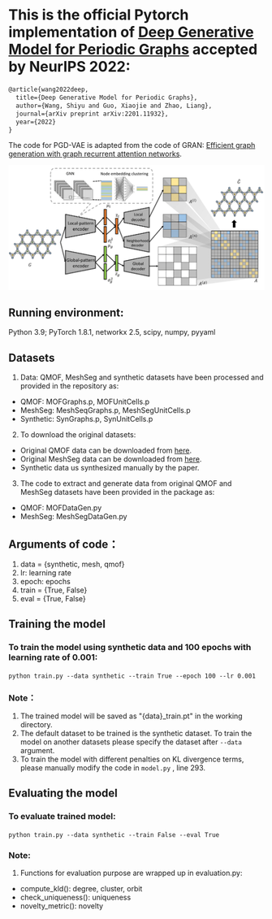 # This is the official Pytorch implementation of [Deep Generative Model for Periodic Graphs](https://arxiv.org/pdf/2201.11932.pdf) accepted by NeurIPS 2022:
```
@article{wang2022deep,
  title={Deep Generative Model for Periodic Graphs},
  author={Wang, Shiyu and Guo, Xiaojie and Zhao, Liang},
  journal={arXiv preprint arXiv:2201.11932},
  year={2022}
}
```
The code for PGD-VAE is adapted from the code of GRAN: [Efficient graph generation with graph recurrent attention networks](https://github.com/lrjconan/GRAN).

![](image/model-1.png)

## Running environment:
Python 3.9; PyTorch 1.8.1, networkx 2.5, scipy, numpy, pyyaml

## Datasets
1. Data: QMOF, MeshSeg and synthetic datasets have been processed and provided in the repository as: 

- QMOF: MOFGraphs.p, MOFUnitCells.p
- MeshSeg: MeshSeqGraphs.p, MeshSegUnitCells.p
- Synthetic: SynGraphs.p, SynUnitCells.p

2. To download the original datasets:

- Original QMOF data can be downloaded from [here](https://github.com/arosen93/QMOF).
- Original MeshSeg data can be downloaded from [here](https://segeval.cs.princeton.edu/).
- Synthetic data us synthesized manually by the paper.

3. The code to extract and generate data from original QMOF and MeshSeg datasets have been provided in the package as:

- QMOF: MOFDataGen.py
- MeshSeg: MeshSegDataGen.py

## Arguments of code：
1. data = {synthetic, mesh, qmof}
2. lr: learning rate
3. epoch: epochs
4. train = {True, False}
5. eval = {True, False}

## Training the model

### To train the model using synthetic data and 100 epochs with learning rate of 0.001:

```python train.py --data synthetic --train True --epoch 100 --lr 0.001```

### Note：
1. The trained model will be saved as "{data}_train.pt" in the working directory.
2. The default dataset to be trained is the synthetic dataset. To train the model on another datasets please specify the dataset after ```--data``` argument.
3. To train the model with different penalties on KL divergence terms, please manually modify the code in ```model.py``` , line 293.

## Evaluating the model

### To evaluate trained model:
```python train.py --data synthetic --train False --eval True```

### Note:
1. Functions for evaluation purpose are wrapped up in evaluation.py:
- compute_kld(): degree, cluster, orbit
- check_uniqueness(): uniqueness
- novelty_metric(): novelty
